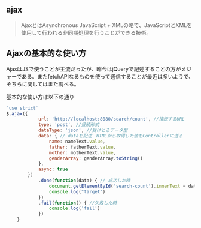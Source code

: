 ## ajax

> AjaxとはAsynchronous JavaScript + XMLの略で、JavaScriptとXMLを使用して行われる非同期処理を行うことができる技術。

## Ajaxの基本的な使い方

AjaxはJSで使うことが主流だったが、昨今はjQueryで記述することの方がメジャーである。またfetchAPIなるものを使って通信することが最近は多いようで、そちらに関してはまた調べる。

基本的な使い方は以下の通り

```JavaScript
`use strict`
$.ajax({
			url: 'http://localhost:8080/search/count', //接続するURL
			type: 'post', //接続形式
			dataType: 'json', //受けとるデータ型
			data: { // dataを記述　HTMLから取得した値をControllerに送る
				name: nameText.value,
				father: fatherText.value,
				mother: motherText.value,
				genderArray: genderArray.toString()
			},
			async: true
		})
			.done(function(data) { // 成功した時
				document.getElementById('search-count').innerText = data.count + "件ヒットしました"
				console.log("target")
			})
			.fail(function() { //失敗した時
				console.log('fail')
			})
	}
```
